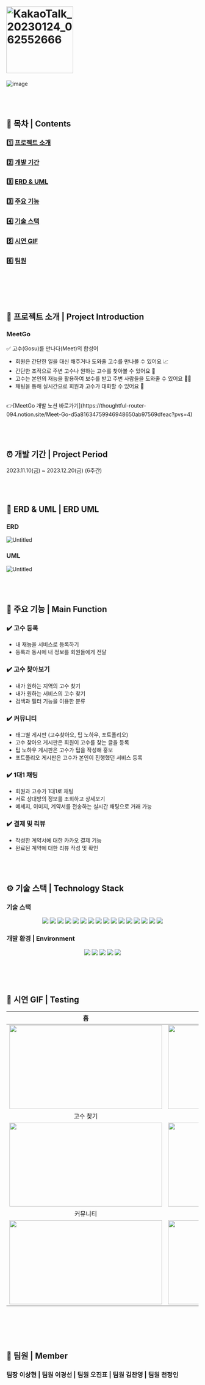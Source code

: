 # <img width="175px" alt="KakaoTalk_20230124_062552666" src="https://www.notion.so/image/https%3A%2F%2Fprod-files-secure.s3.us-west-2.amazonaws.com%2Fce817064-49d9-49dd-be45-83b7a211b79b%2F98e53bf9-4f4d-456a-9373-983350bd4678%2F%25EC%25A0%259C%25EB%25AA%25A9_%25EC%2597%2586%25EC%259D%258C-removebg-preview.png?table=block&id=c121dad9-14f5-4061-a21c-9070e07f2910&spaceId=ce817064-49d9-49dd-be45-83b7a211b79b&width=2000&userId=9ab21f2b-0184-4f4a-b5d0-daec64f227c6&cache=v2">
![image](https://www.notion.so/image/https%3A%2F%2Fprod-files-secure.s3.us-west-2.amazonaws.com%2Fce817064-49d9-49dd-be45-83b7a211b79b%2Fe7ba5e5d-f990-41a4-8721-d9637c9ff8b2%2FUntitled.png?table=block&id=52c5d1a4-f525-4e78-a4f2-eb2aa6f2832b&spaceId=ce817064-49d9-49dd-be45-83b7a211b79b&width=2000&userId=9ab21f2b-0184-4f4a-b5d0-daec64f227c6&cache=v2)
<br><br><br><br>

## 🔭 목차 | Contents
### 1️⃣ [프로젝트 소개](#-프로젝트-소개--project-introduction) <br/>
### 2️⃣ [개발 기간](#-개발-기간--project-period) <br/>
### 3️⃣ [ERD & UML](#-erd--uml--erd-uml) <br/>
### 3️⃣ [주요 기능](#-주요-기능--main-function) <br/>
### 4️⃣ [기술 스택](#-기술-스택--technology-stack) <br/>
### 5️⃣ [시연 GIF](#-시연-gif--testing) <br/>
### 6️⃣ [팀원](#-팀원--member)
<br><br><br><br>

## 📘 프로젝트 소개 | Project Introduction
### MeetGo
✅ 고수(Gosu)를 만나다(Meet)의 합성어
- 회원은 간단한 일을 대신 해주거나 도와줄 고수를 만나볼 수 있어요 📈
- 간단한 조작으로 주변 고수나 원하는 고수를 찾아볼 수 있어요 📣
- 고수는 본인의 재능을 활용하여 보수를 받고 주변 사람들을 도와줄 수 있어요 🦸‍♂️
- 채팅을 통해 실시간으로 회원과 고수가 대화할 수 있어요 💬
<br>
👉[MeetGo 개발 노션 바로가기](https://thoughtful-router-094.notion.site/Meet-Go-d5a81634759946948650ab97569dfeac?pvs=4)
<br><br><br><br>

## ⏰ 개발 기간 | Project Period
2023.11.10(금) ~ 2023.12.20(금) (6주간)
<br><br><br><br>

## 🌱 ERD & UML | ERD UML
### ERD
![Untitled](https://www.notion.so/image/https%3A%2F%2Fprod-files-secure.s3.us-west-2.amazonaws.com%2Fce817064-49d9-49dd-be45-83b7a211b79b%2F49545777-6b72-4beb-949a-041b661afa78%2FUntitled.png?table=block&id=82d49cb4-95c7-4097-a826-c0e2e95ec45b&spaceId=ce817064-49d9-49dd-be45-83b7a211b79b&width=2000&userId=9ab21f2b-0184-4f4a-b5d0-daec64f227c6&cache=v2)
### UML
![Untitled](https://www.notion.so/image/https%3A%2F%2Fprod-files-secure.s3.us-west-2.amazonaws.com%2Fce817064-49d9-49dd-be45-83b7a211b79b%2Faf67d12c-1378-4342-b27c-a228f79d1a82%2FUntitled.png?table=block&id=478bfeaf-d3be-4775-b91c-a5ee6fdf05e6&spaceId=ce817064-49d9-49dd-be45-83b7a211b79b&width=2000&userId=9ab21f2b-0184-4f4a-b5d0-daec64f227c6&cache=v2)
<br><br><br><br>

## 🌱 주요 기능 | Main Function
### ✔️ 고수 등록
  - 내 재능을 서비스로 등록하기
  - 등록과 동시에 내 정보를 회원들에게 전달

### ✔️ 고수 찾아보기
  - 내가 원하는 지역의 고수 찾기
  - 내가 원하는 서비스의 고수 찾기
  - 검색과 필터 기능을 이용한 분류

### ✔️ 커뮤니티
  - 태그별 게시판 (고수찾아요, 팁 노하우, 포트폴리오)
  - 고수 찾아요 게시판은 회원이 고수를 찾는 글을 등록
  - 팁 노하우 게시판은 고수가 팁을 작성해 홍보
  - 포트폴리오 게시판은 고수가 본인이 진행했던 서비스 등록
  
### ✔️ 1대1 채팅
  - 회원과 고수가 1대1로 채팅
  - 서로 상대방의 정보를 조회하고 상세보기
  - 메세지, 이미지, 계약서를 전송하는 실시간 채팅으로 거래 가능

### ✔️ 결제 및 리뷰
 - 작성한 계약서에 대한 카카오 결제 기능
 - 완료된 계약에 대한 리뷰 작성 및 확인
<br><br><br><br>

## ⚙ 기술 스택 | Technology Stack
### 기술 스택
<div align=center> 
  <img src="https://img.shields.io/badge/java-007396?style=for-the-badge&logo=java&logoColor=white"> 
  <img src="https://img.shields.io/badge/spring-6DB33F?style=for-the-badge&logo=spring&logoColor=white"> 
  <img src="https://img.shields.io/badge/html5-E34F26?style=for-the-badge&logo=html5&logoColor=white"> 
  <img src="https://img.shields.io/badge/css-1572B6?style=for-the-badge&logo=css3&logoColor=white"> 
  <img src="https://img.shields.io/badge/javascript-F7DF1E?style=for-the-badge&logo=javascript&logoColor=black"> 
  <img src="https://img.shields.io/badge/jquery-0769AD?style=for-the-badge&logo=jquery&logoColor=white">
  <img src="https://img.shields.io/badge/oracle-F80000?style=for-the-badge&logo=oracle&logoColor=white"> 
  <img src="https://img.shields.io/badge/bootstrap-7952B3?style=for-the-badge&logo=bootstrap&logoColor=white">
  <img src="https://img.shields.io/badge/aws s3-232F3E?style=for-the-badge&logo=amazonaws&logoColor=white"> 
  <img src="https://img.shields.io/badge/apache tomcat-F8DC75?style=for-the-badge&logo=apachetomcat&logoColor=white">
  <img src="https://img.shields.io/badge/github-181717?style=for-the-badge&logo=github&logoColor=white">
  <img src="https://img.shields.io/badge/jsp-004027?style=for-the-badge&logo=jameson&logoColor=white">
  <img src="https://img.shields.io/badge/socket-010101?style=for-the-badge&logo=socketdotio&logoColor=white">
  <img src="https://img.shields.io/badge/mybatis-0C0C0E?style=for-the-badge&logo=bookmyshow&logoColor=white">
  <img src="https://img.shields.io/badge/swiper-6332F6?style=for-the-badge&logo=swiper&logoColor=white">
  <img src="https://img.shields.io/badge/KakaoTalk-FFCD00?style=for-the-badge&logo=KakaoTalk&logoColor=white">
</div>

### 개발 환경 | Environment
<div align=center> 
  <img src="https://img.shields.io/badge/Visual Studio Code-007ACC?style=for-the-badge&logo=Visual Studio Code&logoColor=white">
  <img src="https://img.shields.io/badge/IntelliJ IDEA-000000?style=for-the-badge&logo=IntelliJ IDEA&logoColor=white">
  <img src="https://img.shields.io/badge/eclipseide-2C2255?style=for-the-badge&logo=eclipseide&logoColor=white">
  <img src="https://img.shields.io/badge/Github-181717?style=for-the-badge&logo=Github&logoColor=white">
  <img src="https://img.shields.io/badge/slack-4A154B?style=for-the-badge&logo=slack&logoColor=white">
</div>
<br><br><br><br>

## 🎥 시연 GIF | Testing

|홈|일반회원 마이페이지|
|:---:|:---:|
|<img src="https://ifh.cc/g/G0OGDp.gif" width="400px" height="220px">|<img src="https://ifh.cc/g/yAayFm.gif" width="400px" height="220px">|
|고수 찾기|고수회원 마이페이지|
|<img src="https://ifh.cc/g/VBcKOt.gif" width="400px" height="220px">|<img src="https://ifh.cc/g/LjCwFw.gif" width="400px" height="220px">|
|커뮤니티|채팅|
|<img src="https://ifh.cc/g/mRCM5L.gif" width="400px" height="220px">|<img src="https://ifh.cc/g/byBjtz.gif" width="400px" height="220px">|
<br><br><br><br>

## 🙂 팀원 | Member
### 팀장 이상현 | 팀원 이경선 | 팀원 오진표 | 팀원 김찬영 | 팀원 천정인 
